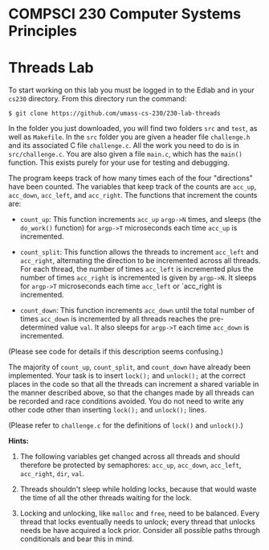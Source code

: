 # COMPSCI 230 Computer Systems Principles
# Threads Lab

To start working on this lab you must be logged in to the Edlab and in your
`cs230` directory. From this directory run the command:

```
$ git clone https://github.com/umass-cs-230/230-lab-threads
```

In the folder you just downloaded, you will find two folders `src` and `test`,
as well as `Makefile`. In the `src` folder you are given a header file
`challenge.h` and its associated C file `challenge.c`. All the work you need to
do is in `src/challenge.c`. You are also given a file `main.c`, which has the
`main()` function. This exists purely for your use for testing and debugging.

The program keeps track of how many times each of the four "directions" have
been counted. The variables that keep track of the counts are `acc_up`,
`acc_down`, `acc_left`, and `acc_right`. The functions that increment the counts
are:

* `count_up`: This function increments `acc_up` `argp->N` times, and sleeps (the
 `do_work()` function) for `argp->T` microseconds each time `acc_up` is
 incremented.

* `count_split`: This function allows the threads to increment `acc_left` and
 `acc_right`, alternating the direction to be incremented across all threads.
 For each thread, the number of times `acc_left` is incremented plus the number
 of times `acc_right` is incremented is given by `argp->N`. It sleeps for
 `argp->T` microseconds each time `acc_left` or `acc_right is incremented.

* `count_down`: This function increments `acc_down` until the total number of
 times `acc_down` is incremented by all threads reaches the pre-determined value
 `val`. It also sleeps for `argp->T` each time `acc_down` is incremented.

(Please see code for details if this description seems confusing.) 

The majority of `count_up`, `count_split`, and `count_down` have already been
implemented. Your task is to insert `lock();` and `unlock();` at the correct
places in the code so that all the threads can increment a shared variable in
the manner described above, so that the changes made by all threads can be
recorded and race conditions avoided. You do not need to write any other code
other than inserting `lock();` and `unlock();` lines.

(Please refer to `challenge.c` for the definitions of `lock()` and `unlock()`.)

**Hints:**

1. The following variables get changed across all threads and should therefore
be protected by semaphores: `acc_up`, `acc_down`, `acc_left`, `acc_right`,
`dir`, `val`.

2. Threads shouldn't sleep while holding locks, because that would waste the
time of all the other threads waiting for the lock.

3. Locking and unlocking, like `malloc` and `free`, need to be balanced.
Every thread that locks eventually needs to unlock; every thread that unlocks
needs be have acquired a lock prior. Consider all possible paths through
conditionals and bear this in mind.
